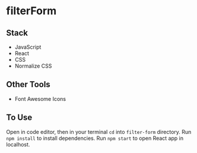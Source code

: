 # filterForm

## Stack
- JavaScript
- React
- CSS
- Normalize CSS

## Other Tools
- Font Awesome Icons

## To Use
Open in code editor, then in your terminal `cd` into `filter-form` directory.
Run `npm install` to install dependencies.
Run `npm start` to open React app in localhost.
